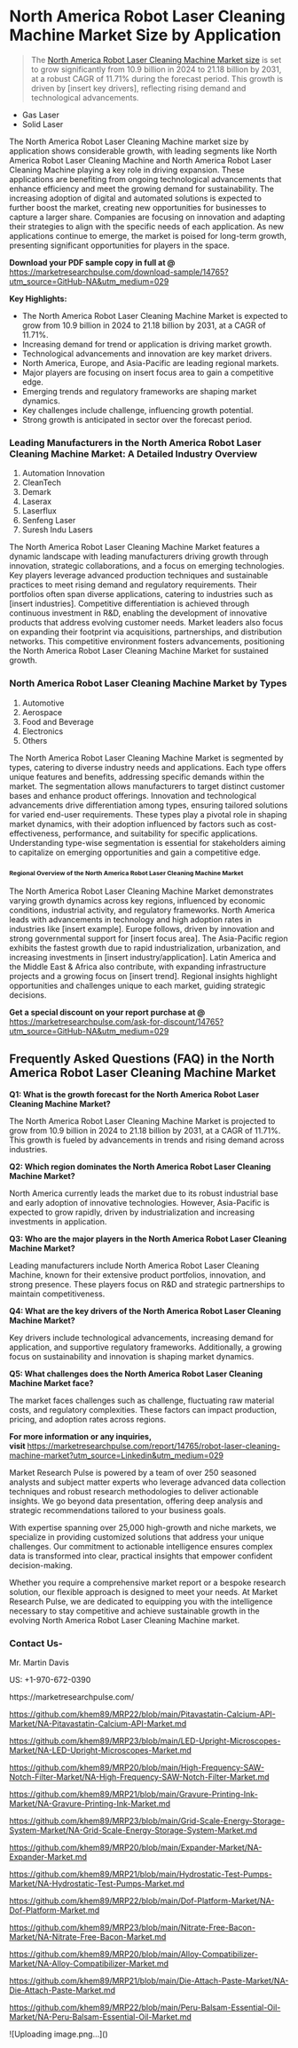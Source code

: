 <h1>North America Robot Laser Cleaning Machine Market&nbsp;Size by Application</h1><blockquote><p>The <a href="https://marketresearchpulse.com/download-sample/14765?utm_source=GitHub-NA&amp;utm_medium=029">North America Robot Laser Cleaning Machine Market size</a> is set to grow significantly from 10.9 billion in 2024 to 21.18 billion by 2031, at a robust CAGR of 11.71% during the forecast period. This growth is driven by [insert key drivers], reflecting rising demand and technological advancements.</p></blockquote><ul><li>Gas Laser<li> Solid Laser</li></ul><p>The North America Robot Laser Cleaning Machine market size by application shows considerable growth, with leading segments like North America Robot Laser Cleaning Machine and North America Robot Laser Cleaning Machine playing a key role in driving expansion. These applications are benefiting from ongoing technological advancements that enhance efficiency and meet the growing demand for sustainability. The increasing adoption of digital and automated solutions is expected to further boost the market, creating new opportunities for businesses to capture a larger share. Companies are focusing on innovation and adapting their strategies to align with the specific needs of each application. As new applications continue to emerge, the market is poised for long-term growth, presenting significant opportunities for players in the space.</p><p><strong>Download your PDF sample copy in full at @ </strong><a href="https://marketresearchpulse.com/download-sample/14765?utm_source=GitHub-NA&amp;utm_medium=029">https://marketresearchpulse.com/download-sample/14765?utm_source=GitHub-NA&amp;utm_medium=029</a></p><p><strong>Key Highlights: </strong></p><ul><li>The North America Robot Laser Cleaning Machine Market is expected to grow from 10.9 billion in 2024 to 21.18 billion by 2031, at a CAGR of 11.71%.</li><li>Increasing demand for trend or application is driving market growth.</li><li>Technological advancements and innovation are key market drivers.</li><li>North America, Europe, and Asia-Pacific are leading regional markets.</li><li>Major players are focusing on insert focus area to gain a competitive edge.</li><li>Emerging trends and regulatory frameworks are shaping market dynamics.</li><li>Key challenges include challenge, influencing growth potential.</li><li>Strong growth is anticipated in sector over the forecast period.</li></ul><h3>Leading Manufacturers in the North America Robot Laser Cleaning Machine Market: A Detailed Industry Overview</h3><ol><li>Automation Innovation</li><li>CleanTech</li><li>Demark</li><li>Laserax</li><li>Laserflux</li><li>Senfeng Laser</li><li>Suresh Indu Lasers</li></ol><div class="flex max-w-full flex-col flex-grow"><div class="min-h-8 text-message flex w-full flex-col items-end gap-2 whitespace-normal break-words [.text-message+&amp;]:mt-5" dir="auto" data-message-author-role="assistant" data-message-id="fd8432e4-4910-450d-b182-61b7bfb0a01f" data-message-model-slug="gpt-4o"><div class="flex w-full flex-col gap-1 empty:hidden first:pt-[3px]"><div class="markdown prose w-full break-words dark:prose-invert light"><p>The North America Robot Laser Cleaning Machine Market features a dynamic landscape with leading manufacturers driving growth through innovation, strategic collaborations, and a focus on emerging technologies. Key players leverage advanced production techniques and sustainable practices to meet rising demand and regulatory requirements. Their portfolios often span diverse applications, catering to industries such as [insert industries]. Competitive differentiation is achieved through continuous investment in R&amp;D, enabling the development of innovative products that address evolving customer needs. Market leaders also focus on expanding their footprint via acquisitions, partnerships, and distribution networks. This competitive environment fosters advancements, positioning the North America Robot Laser Cleaning Machine Market for sustained growth.</p></div></div></div></div><h3>North America Robot Laser Cleaning Machine Market by Types</h3><ol><li>Automotive<li> Aerospace<li> Food and Beverage<li> Electronics<li> Others</li></ol><div class="flex max-w-full flex-col flex-grow"><div class="min-h-8 text-message flex w-full flex-col items-end gap-2 whitespace-normal break-words [.text-message+&amp;]:mt-5" dir="auto" data-message-author-role="assistant" data-message-id="084470be-0bb7-4664-bddf-5156b4f41249" data-message-model-slug="gpt-4o-mini"><div class="flex w-full flex-col gap-1 empty:hidden first:pt-[3px]"><div class="markdown prose w-full break-words dark:prose-invert light"><p>The North America Robot Laser Cleaning Machine Market is segmented by types, catering to diverse industry needs and applications. Each type offers unique features and benefits, addressing specific demands within the market. The segmentation allows manufacturers to target distinct customer bases and enhance product offerings. Innovation and technological advancements drive differentiation among types, ensuring tailored solutions for varied end-user requirements. These types play a pivotal role in shaping market dynamics, with their adoption influenced by factors such as cost-effectiveness, performance, and suitability for specific applications. Understanding type-wise segmentation is essential for stakeholders aiming to capitalize on emerging opportunities and gain a competitive edge.</p></div></div></div></div><h3><span style="font-size: 11px;">Regional Overview of the North America Robot Laser Cleaning Machine Market</span></h3><div class="flex max-w-full flex-col flex-grow"><div class="min-h-8 text-message flex w-full flex-col items-end gap-2 whitespace-normal break-words [.text-message+&amp;]:mt-5" dir="auto" data-message-author-role="assistant" data-message-id="e9038762-ce64-4e30-91c9-9bd413514231" data-message-model-slug="gpt-4o-mini"><div class="flex w-full flex-col gap-1 empty:hidden first:pt-[3px]"><div class="markdown prose w-full break-words dark:prose-invert light"><p>The North America Robot Laser Cleaning Machine Market demonstrates varying growth dynamics across key regions, influenced by economic conditions, industrial activity, and regulatory frameworks. North America leads with advancements in technology and high adoption rates in industries like [insert example]. Europe follows, driven by innovation and strong governmental support for [insert focus area]. The Asia-Pacific region exhibits the fastest growth due to rapid industrialization, urbanization, and increasing investments in [insert industry/application]. Latin America and the Middle East &amp; Africa also contribute, with expanding infrastructure projects and a growing focus on [insert trend]. Regional insights highlight opportunities and challenges unique to each market, guiding strategic decisions.</p></div></div></div></div><p><strong>Get a special discount on your report purchase at @ </strong><a href="https://marketresearchpulse.com/ask-for-discount/14765?utm_source=GitHub-NA&amp;utm_medium=029">https://marketresearchpulse.com/ask-for-discount/14765?utm_source=GitHub-NA&amp;utm_medium=029</a></p><h2>Frequently Asked Questions (FAQ) in the North America Robot Laser Cleaning Machine Market</h2><p><strong>Q1: What is the growth forecast for the North America Robot Laser Cleaning Machine Market?</strong></p><p>The North America Robot Laser Cleaning Machine Market is projected to grow from 10.9 billion in 2024 to 21.18 billion by 2031, at a CAGR of 11.71%. This growth is fueled by advancements in trends and rising demand across industries.</p><p><strong>Q2: Which region dominates the North America Robot Laser Cleaning Machine Market?</strong></p><p>North America currently leads the market due to its robust industrial base and early adoption of innovative technologies. However, Asia-Pacific is expected to grow rapidly, driven by industrialization and increasing investments in application.</p><p><strong>Q3: Who are the major players in the North America Robot Laser Cleaning Machine Market?</strong></p><p>Leading manufacturers include North America Robot Laser Cleaning Machine, known for their extensive product portfolios, innovation, and strong presence. These players focus on R&amp;D and strategic partnerships to maintain competitiveness.</p><p><strong>Q4: What are the key drivers of the North America Robot Laser Cleaning Machine Market?</strong></p><p>Key drivers include technological advancements, increasing demand for application, and supportive regulatory frameworks. Additionally, a growing focus on sustainability and innovation is shaping market dynamics.</p><p><strong>Q5: What challenges does the North America Robot Laser Cleaning Machine Market face?</strong></p><p>The market faces challenges such as challenge, fluctuating raw material costs, and regulatory complexities. These factors can impact production, pricing, and adoption rates across regions.</p><p><strong>For more information or any inquiries, visit&nbsp;</strong><a href="https://marketresearchpulse.com/report/14765/robot-laser-cleaning-machine-market?utm_source=Linkedin&utm_medium=029">https://marketresearchpulse.com/report/14765/robot-laser-cleaning-machine-market?utm_source=Linkedin&utm_medium=029</a></p><p>Market Research Pulse is powered by a team of over 250 seasoned analysts and subject matter experts who leverage advanced data collection techniques and robust research methodologies to deliver actionable insights. We go beyond data presentation, offering deep analysis and strategic recommendations tailored to your business goals.</p><p>With expertise spanning over 25,000 high-growth and niche markets, we specialize in providing customized solutions that address your unique challenges. Our commitment to actionable intelligence ensures complex data is transformed into clear, practical insights that empower confident decision-making.</p><p>Whether you require a comprehensive market report or a bespoke research solution, our flexible approach is designed to meet your needs. At Market Research Pulse, we are dedicated to equipping you with the intelligence necessary to stay competitive and achieve sustainable growth in the evolving North America Robot Laser Cleaning Machine market.</p><h3><strong>Contact Us-</strong></h3><p>Mr. Martin Davis</p><p>US: +1-970-672-0390</p><p>https://marketresearchpulse.com/</p><p><a href="https://github.com/khem89/MRP22/blob/main/Pitavastatin-Calcium-API-Market/NA-Pitavastatin-Calcium-API-Market.md">https://github.com/khem89/MRP22/blob/main/Pitavastatin-Calcium-API-Market/NA-Pitavastatin-Calcium-API-Market.md</a></p><p><a href="https://github.com/khem89/MRP23/blob/main/LED-Upright-Microscopes-Market/NA-LED-Upright-Microscopes-Market.md">https://github.com/khem89/MRP23/blob/main/LED-Upright-Microscopes-Market/NA-LED-Upright-Microscopes-Market.md</a></p><p><a href="https://github.com/khem89/MRP20/blob/main/High-Frequency-SAW-Notch-Filter-Market/NA-High-Frequency-SAW-Notch-Filter-Market.md">https://github.com/khem89/MRP20/blob/main/High-Frequency-SAW-Notch-Filter-Market/NA-High-Frequency-SAW-Notch-Filter-Market.md</a></p><p><a href="https://github.com/khem89/MRP21/blob/main/Gravure-Printing-Ink-Market/NA-Gravure-Printing-Ink-Market.md">https://github.com/khem89/MRP21/blob/main/Gravure-Printing-Ink-Market/NA-Gravure-Printing-Ink-Market.md</a></p><p><a href="https://github.com/khem89/MRP23/blob/main/Grid-Scale-Energy-Storage-System-Market/NA-Grid-Scale-Energy-Storage-System-Market.md">https://github.com/khem89/MRP23/blob/main/Grid-Scale-Energy-Storage-System-Market/NA-Grid-Scale-Energy-Storage-System-Market.md</a></p><p><a href="https://github.com/khem89/MRP20/blob/main/Expander-Market/NA-Expander-Market.md">https://github.com/khem89/MRP20/blob/main/Expander-Market/NA-Expander-Market.md</a></p><p><a href="https://github.com/khem89/MRP21/blob/main/Hydrostatic-Test-Pumps-Market/NA-Hydrostatic-Test-Pumps-Market.md">https://github.com/khem89/MRP21/blob/main/Hydrostatic-Test-Pumps-Market/NA-Hydrostatic-Test-Pumps-Market.md</a></p><p><a href="https://github.com/khem89/MRP22/blob/main/Dof-Platform-Market/NA-Dof-Platform-Market.md">https://github.com/khem89/MRP22/blob/main/Dof-Platform-Market/NA-Dof-Platform-Market.md</a></p><p><a href="https://github.com/khem89/MRP23/blob/main/Nitrate-Free-Bacon-Market/NA-Nitrate-Free-Bacon-Market.md">https://github.com/khem89/MRP23/blob/main/Nitrate-Free-Bacon-Market/NA-Nitrate-Free-Bacon-Market.md</a></p><p><a href="https://github.com/khem89/MRP20/blob/main/Alloy-Compatibilizer-Market/NA-Alloy-Compatibilizer-Market.md">https://github.com/khem89/MRP20/blob/main/Alloy-Compatibilizer-Market/NA-Alloy-Compatibilizer-Market.md</a></p><p><a href="https://github.com/khem89/MRP21/blob/main/Die-Attach-Paste-Market/NA-Die-Attach-Paste-Market.md">https://github.com/khem89/MRP21/blob/main/Die-Attach-Paste-Market/NA-Die-Attach-Paste-Market.md</a></p><p><a href="https://github.com/khem89/MRP22/blob/main/Peru-Balsam-Essential-Oil-Market/NA-Peru-Balsam-Essential-Oil-Market.md">https://github.com/khem89/MRP22/blob/main/Peru-Balsam-Essential-Oil-Market/NA-Peru-Balsam-Essential-Oil-Market.md</a></p>
![Uploading image.png…]()

